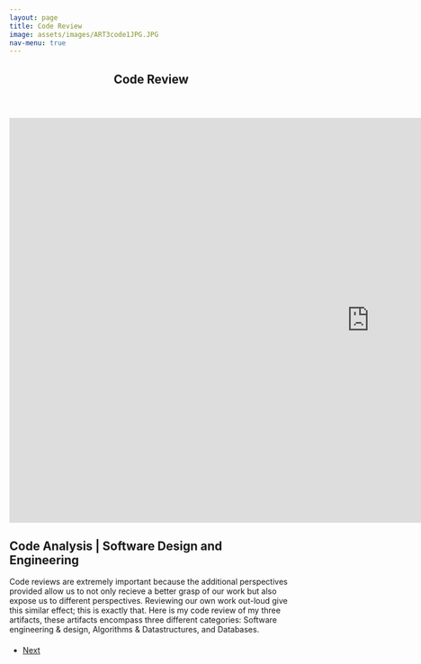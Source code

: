 ```yaml
---
layout: page
title: Code Review
image: assets/images/ART3code1JPG.JPG
nav-menu: true
---
```


<!-- Main -->
<div id="main" class="alt">

<!-- One -->
<section id="one">
	<div class="inner">
		<header class="major">
			<h1>Code Review</h1>
		</header>

<!-- Content -->
		
<iframe width="1280" height="720" src="https://www.youtube.com/embed/5lt3GDEAQVY" title="YouTube video player" frameborder="0" allow="accelerometer; autoplay; clipboard-write; encrypted-media; gyroscope; picture-in-picture" allowfullscreen></iframe>
		
<h2 id="content">Code Analysis | Software Design and Engineering</h2>
<p>Code reviews are extremely important because the additional perspectives provided allow us to not only recieve a better grasp of our work but also expose us to different perspectives. Reviewing our own work out-loud give this similar effect; this is exactly that. Here is my code review of my three artifacts, these artifacts encompass three different categories: Software engineering & design, Algorithms & Datastructures, and Databases.</p>

<!-- Buttons -->
<h4></h4>
<ul class="actions vertical">
	<li><a href="https://xander325.github.io/xanderbell.github.io/artifact_one.html" class="button special fit">Next</a></li>
	</ul>
</div>
